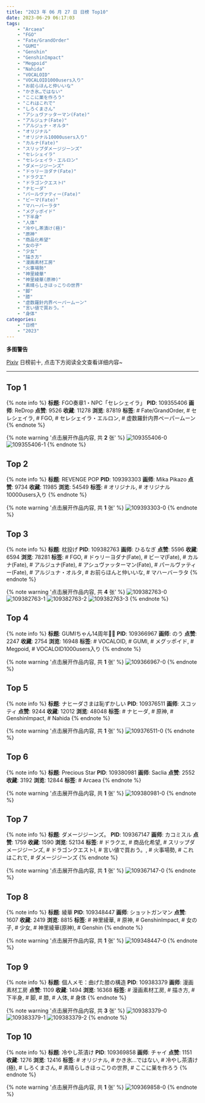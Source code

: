```yaml
---
title: "2023 年 06 月 27 日 日榜 Top10"
date: 2023-06-29 06:17:03
tags:
    - "Arcaea"
    - "FGO"
    - "Fate/GrandOrder"
    - "GUMI"
    - "Genshin"
    - "GenshinImpact"
    - "Megpoid"
    - "Nahida"
    - "VOCALOID"
    - "VOCALOID1000users入り"
    - "お前らほんと仲いいな"
    - "かき氷…ではない"
    - "ここに巣を作ろう"
    - "これはこれで"
    - "しろくまさん"
    - "アシュヴァッターマン(Fate)"
    - "アルジュナ(Fate)"
    - "アルジュナ・オルタ"
    - "オリジナル"
    - "オリジナル10000users入り"
    - "カルナ(Fate)"
    - "スリップダメージジーンズ"
    - "セレシェイラ"
    - "セレシェイラ・エルロン"
    - "ダメージジーンズ"
    - "ドゥリーヨダナ(Fate)"
    - "ドラクエ"
    - "ドラゴンクエストⅠ"
    - "ナヒーダ"
    - "パールヴァティー(Fate)"
    - "ビーマ(Fate)"
    - "マハーバーラタ"
    - "メグッポイド"
    - "下半身"
    - "人体"
    - "冷やし茶漬け(極)"
    - "原神"
    - "商品化希望"
    - "女の子"
    - "少女"
    - "描き方"
    - "漫画素材工房"
    - "火事場勢"
    - "神里綾華"
    - "神里綾華(原神)"
    - "素晴らしきほっこりの世界"
    - "脚"
    - "膝"
    - "虚数羅針内界ペーパームーン"
    - "言い値で買おう。"
    - "身体"
categories:
    - "日榜"
    - "2023"
---
```


<i class="fa fa-triangle-exclamation"></i>**多图警告**<i class="fa fa-triangle-exclamation"></i>

[Pixiv](https://www.pixiv.net/) 日榜前十, 点击下方阅读全文查看详细内容~

<!-- more -->

---

## Top 1

{% note info %}
**标题**: FGO奏章1・NPC「セレシェイラ」
**PID**: 109355406 **画师**: ReDrop
**点赞**: 9526 **收藏**: 11278 **浏览**: 87819
**标签**: # Fate/GrandOrder, # セレシェイラ, # FGO, # セレシェイラ・エルロン, # 虚数羅針内界ペーパームーン
{% endnote %}

{% note warning '点击展开作品内容, 共 **2** 张' %}
![109355406-0](https://i.pixiv.re/img-original/img/2023/06/26/06/26/19/109355406_p0.png)
![109355406-1](https://i.pixiv.re/img-original/img/2023/06/26/06/26/19/109355406_p1.png)
{% endnote %}

## Top 2

{% note info %}
**标题**: REVENGE POP
**PID**: 109393303 **画师**: Mika Pikazo
**点赞**: 9734 **收藏**: 11985 **浏览**: 54549
**标签**: # オリジナル, # オリジナル10000users入り
{% endnote %}

{% note warning '点击展开作品内容, 共 **1** 张' %}
![109393303-0](https://i.pixiv.re/img-original/img/2023/06/27/18/16/19/109393303_p0.png)
{% endnote %}

## Top 3

{% note info %}
**标题**: 枕投げ
**PID**: 109382763 **画师**: ひるなぎ
**点赞**: 5596 **收藏**: 6594 **浏览**: 78281
**标签**: # FGO, # ドゥリーヨダナ(Fate), # ビーマ(Fate), # カルナ(Fate), # アルジュナ(Fate), # アシュヴァッターマン(Fate), # パールヴァティー(Fate), # アルジュナ・オルタ, # お前らほんと仲いいな, # マハーバーラタ
{% endnote %}

{% note warning '点击展开作品内容, 共 **4** 张' %}
![109382763-0](https://i.pixiv.re/img-original/img/2023/06/27/06/00/08/109382763_p0.jpg)
![109382763-1](https://i.pixiv.re/img-original/img/2023/06/27/06/00/08/109382763_p1.jpg)
![109382763-2](https://i.pixiv.re/img-original/img/2023/06/27/06/00/08/109382763_p2.jpg)
![109382763-3](https://i.pixiv.re/img-original/img/2023/06/27/06/00/08/109382763_p3.jpg)
{% endnote %}

## Top 4

{% note info %}
**标题**: GUMIちゃん14周年🥕💚
**PID**: 109366967 **画师**: のう
**点赞**: 2247 **收藏**: 2754 **浏览**: 16948
**标签**: # VOCALOID, # GUMI, # メグッポイド, # Megpoid, # VOCALOID1000users入り
{% endnote %}

{% note warning '点击展开作品内容, 共 **1** 张' %}
![109366967-0](https://i.pixiv.re/img-original/img/2023/06/26/18/52/47/109366967_p0.jpg)
{% endnote %}

## Top 5

{% note info %}
**标题**: ナヒーダさまは恥ずかしい
**PID**: 109376511 **画师**: スコッティ
**点赞**: 9244 **收藏**: 12012 **浏览**: 48048
**标签**: # ナヒーダ, # 原神, # GenshinImpact, # Nahida
{% endnote %}

{% note warning '点击展开作品内容, 共 **1** 张' %}
![109376511-0](https://i.pixiv.re/img-original/img/2023/06/27/00/00/40/109376511_p0.jpg)
{% endnote %}

## Top 6

{% note info %}
**标题**: Precious Star
**PID**: 109380981 **画师**: Saclia
**点赞**: 2552 **收藏**: 3192 **浏览**: 12844
**标签**: # Arcaea
{% endnote %}

{% note warning '点击展开作品内容, 共 **1** 张' %}
![109380981-0](https://i.pixiv.re/img-original/img/2023/06/27/03/23/53/109380981_p0.jpg)
{% endnote %}

## Top 7

{% note info %}
**标题**: ダメージジーンズ。
**PID**: 109367147 **画师**: カコミスル
**点赞**: 1759 **收藏**: 1590 **浏览**: 52134
**标签**: # ドラクエ, # 商品化希望, # スリップダメージジーンズ, # ドラゴンクエストⅠ, # 言い値で買おう。, # 火事場勢, # これはこれで, # ダメージジーンズ
{% endnote %}

{% note warning '点击展开作品内容, 共 **1** 张' %}
![109367147-0](https://i.pixiv.re/img-original/img/2023/06/26/19/21/33/109367147_p0.jpg)
{% endnote %}

## Top 8

{% note info %}
**标题**: 綾華
**PID**: 109348447 **画师**: ショットガンマン
**点赞**: 1607 **收藏**: 2419 **浏览**: 8815
**标签**: # 神里綾華, # 原神, # GenshinImpact, # 女の子, # 少女, # 神里綾華(原神), # Genshin
{% endnote %}

{% note warning '点击展开作品内容, 共 **1** 张' %}
![109348447-0](https://i.pixiv.re/img-original/img/2023/06/26/00/00/20/109348447_p0.jpg)
{% endnote %}

## Top 9

{% note info %}
**标题**: 個人メモ：曲げた膝の構造
**PID**: 109383379 **画师**: 漫画素材工房
**点赞**: 1109 **收藏**: 1494 **浏览**: 16368
**标签**: # 漫画素材工房, # 描き方, # 下半身, # 脚, # 膝, # 人体, # 身体
{% endnote %}

{% note warning '点击展开作品内容, 共 **3** 张' %}
![109383379-0](https://i.pixiv.re/img-original/img/2023/06/27/20/01/17/109383379_p0.jpg)
![109383379-1](https://i.pixiv.re/img-original/img/2023/06/27/20/01/17/109383379_p1.jpg)
![109383379-2](https://i.pixiv.re/img-original/img/2023/06/27/20/01/17/109383379_p2.jpg)
{% endnote %}

## Top 10

{% note info %}
**标题**: 冷やし茶漬け
**PID**: 109369858 **画师**: チャイ
**点赞**: 1151 **收藏**: 1276 **浏览**: 12416
**标签**: # オリジナル, # かき氷…ではない, # 冷やし茶漬け(極), # しろくまさん, # 素晴らしきほっこりの世界, # ここに巣を作ろう
{% endnote %}

{% note warning '点击展开作品内容, 共 **1** 张' %}
![109369858-0](https://i.pixiv.re/img-original/img/2023/06/26/20/42/15/109369858_p0.png)
{% endnote %}
